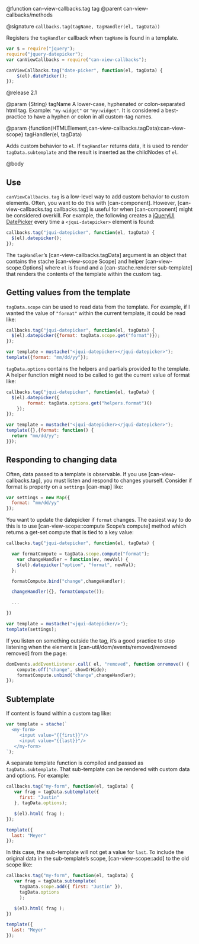 @function can-view-callbacks.tag tag
@parent can-view-callbacks/methods

@signature `callbacks.tag(tagName, tagHandler(el, tagData))`

Registers the `tagHandler` callback when `tagName` is found
in a template.

```js
var $ = require("jquery");
require("jquery-datepicker");
var canViewCallbacks = require("can-view-callbacks");

canViewCallbacks.tag("date-picker", function(el, tagData) {
	$(el).datePicker();
});
```

@release 2.1

@param {String} tagName A lower-case, hyphenated or colon-separated html
tag. Example: `"my-widget"` or `"my:widget"`.  It is considered a best-practice to
have a hyphen or colon in all custom-tag names.

@param {function(HTMLElement,can-view-callbacks.tagData):can-view-scope} tagHandler(el, tagData)

Adds custom behavior to `el`.  If `tagHandler` returns data, it is used to
render `tagData.subtemplate` and the result is inserted as the childNodes of `el`.

@body

## Use

`canViewCallbacks.tag` is a low-level way to add custom behavior to custom elements. Often, you
want to do this with [can-component]. However, [can-view-callbacks.tag callbacks.tag] is
useful for when [can-component] might be considered overkill.  For example, the
following creates a [jQueryUI DatePicker](https://api.jqueryui.com/datepicker/) every time a
`<jqui-datepicker>` element is found:

```js
callbacks.tag("jqui-datepicker", function(el, tagData) {
  $(el).datepicker();
});
```

The `tagHandler`’s [can-view-callbacks.tagData] argument is an object
that contains the stache [can-view-scope Scope] and helper [can-view-scope.Options]
where `el` is found and a [can-stache.renderer sub-template] that renders the contents of the
template within the custom tag.

## Getting values from the template

`tagData.scope` can be used to read data from the template.  For example, if I wanted
the value of `"format"` within the current template, it could be read like:

```js
callbacks.tag("jqui-datepicker", function(el, tagData) {
  $(el).datepicker({format: tagData.scope.get("format")});
});

var template = mustache("<jqui-datepicker></jqui-datepicker>");
template({format: "mm/dd/yy"});
```

`tagData.options` contains the helpers and partials provided
to the template.  A helper function might need to be called to get the current value of format like:

```js
callbacks.tag("jqui-datepicker", function(el, tagData) {
  $(el).datepicker({
		format: tagData.options.get("helpers.format")()
	});
});

var template = mustache("<jqui-datepicker></jqui-datepicker>");
template({},{format: function() {
  return "mm/dd/yy";
}});
```

## Responding to changing data

Often, data passed to a template is observable.  If you use [can-view-callbacks.tag], you must
listen and respond to changes yourself.  Consider if format is property on a
`settings` [can-map] like:

```js
var settings = new Map({
  format: "mm/dd/yy"
});
```

You want to update the datepicker if `format` changes.  The easiest way to do this
is to use [can-view-scope::compute Scope’s compute] method which returns a get-set
compute that is tied to a key value:

```js
callbacks.tag("jqui-datepicker", function(el, tagData) {

  var formatCompute = tagData.scope.compute("format");
	var changeHandler = function(ev, newVal) {
    $(el).datepicker("option", "format", newVal);
  };

  formatCompute.bind("change",changeHandler);

  changeHandler({}, formatCompute());

  ...

})

var template = mustache("<jqui-datepicker/>");
template(settings);
```

If you listen on something outside the tag, it’s a good practice to stop listening
when the element is [can-util/dom/events/removed/removed removed] from the page:

```js
domEvents.addEventListener.call( el, "removed", function onremove() {
	compute.off("change", showOrHide);
	formatCompute.unbind("change",changeHandler);
});
```

## Subtemplate

If content is found within a custom tag like:

```js
var template = stache(`
  <my-form>
     <input value="{{first}}"/>
     <input value="{{last}}"/>
   </my-form>
`);
```

A separate template function is compiled and passed
as `tagData.subtemplate`.  That sub-template can
be rendered with custom data and options. For example:

```js
callbacks.tag("my-form", function(el, tagData) {
   var frag = tagData.subtemplate({
     first: "Justin"
   }, tagData.options);

   $(el).html( frag );
});

template({
  last: "Meyer"
});
```

In this case, the sub-template will not get a value for `last`.  To
include the original data in the sub-template’s scope, [can-view-scope::add] to
the old scope like:

```js
callbacks.tag("my-form", function(el, tagData) {
   var frag = tagData.subtemplate(
     tagData.scope.add({ first: "Justin" }),
     tagData.options
	 );

   $(el).html( frag );
})

template({
  last: "Meyer"
});
```
